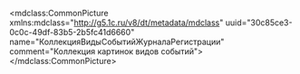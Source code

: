 <?xml version="1.0" encoding="UTF-8"?>
<mdclass:CommonPicture xmlns:mdclass="http://g5.1c.ru/v8/dt/metadata/mdclass" uuid="30c85ce3-0c0c-49df-83b5-2b5fc41d6660" name="КоллекцияВидыСобытийЖурналаРегистрации" comment="Коллекция картинок видов событий">
  <synonym key="ru" value="Виды событий журнала регистрации"/>
  <transparentPixel x="30" y="2"/>
</mdclass:CommonPicture>
